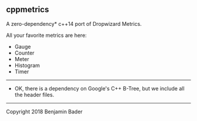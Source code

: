 cppmetrics
----------

A zero-dependency* c++14 port of Dropwizard Metrics.

All your favorite metrics are here:
- Gauge
- Counter
- Meter
- Histogram
- Timer

-------
* OK, there is a dependency on Google's C++ B-Tree, but we include all the header files.


-------
Copyright 2018 Benjamin Bader
